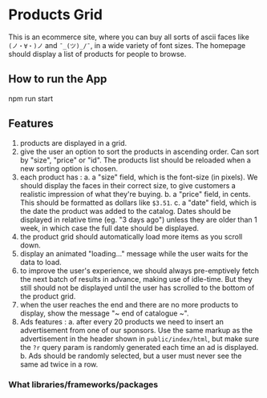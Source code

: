 Products Grid
====

This is an ecommerce site, where you can buy all sorts of ascii faces like `(ノ・∀・)ノ` and `¯_(ツ)_/¯`, in a wide variety of font sizes. The homepage should display a list of products for people to browse.


How to run the App
---
npm run start

Features
----
1. products are displayed in a grid.
2. give the user an option to sort the products in ascending order. Can sort by "size", "price" or "id". The products list should be reloaded when a new sorting option is chosen.
3. each product has :
  a. a "size" field, which is the font-size (in pixels). We should display the faces in their correct size, to give customers a realistic impression of what they're buying.
  b. a "price" field, in cents. This should be formatted as dollars like `$3.51`.
  c. a "date" field, which is the date the product was added to the catalog. Dates should be displayed in relative time (eg. "3 days ago") unless they are older than 1 week, in which case the full date should be displayed.
4. the product grid should automatically load more items as you scroll down.
5. display an animated "loading..." message while the user waits for the data to load.
6. to improve the user's experience, we should always pre-emptively fetch the next batch of results in advance, making use of idle-time.  But they still should not be displayed until the user has scrolled to the bottom of the product grid.
7. when the user reaches the end and there are no more products to display, show the message "~ end of catalogue ~".
8. Ads features :
  a.  after every 20 products we need to insert an advertisement from one of our sponsors. Use the same markup as the advertisement in the header shown in `public/index/html`, but make sure the `?r` query param is randomly generated each time an ad is displayed.
  b. Ads should be randomly selected, but a user must never see the same ad twice in a row.

### What libraries/frameworks/packages